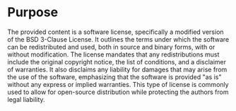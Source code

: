 # Purpose
The provided content is a software license, specifically a modified version of the BSD 3-Clause License. It outlines the terms under which the software can be redistributed and used, both in source and binary forms, with or without modification. The license mandates that any redistributions must include the original copyright notice, the list of conditions, and a disclaimer of warranties. It also disclaims any liability for damages that may arise from the use of the software, emphasizing that the software is provided "as is" without any express or implied warranties. This type of license is commonly used to allow for open-source distribution while protecting the authors from legal liability.
